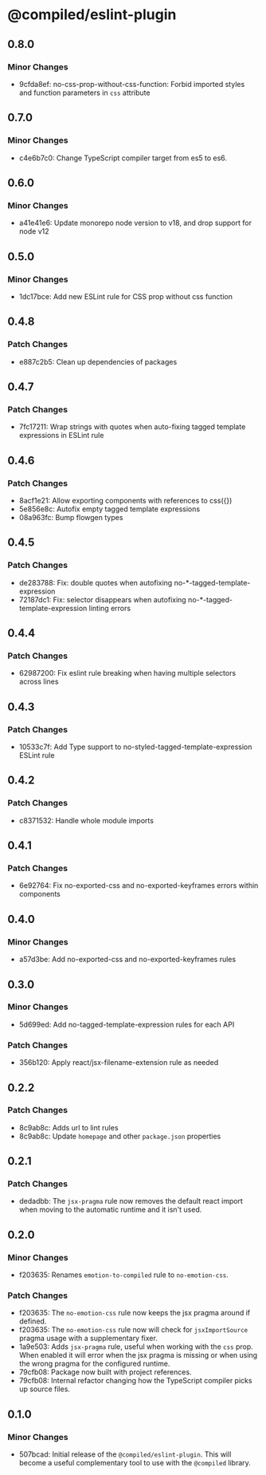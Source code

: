 # @compiled/eslint-plugin

## 0.8.0

### Minor Changes

- 9cfda8ef: no-css-prop-without-css-function: Forbid imported styles and function parameters in `css` attribute

## 0.7.0

### Minor Changes

- c4e6b7c0: Change TypeScript compiler target from es5 to es6.

## 0.6.0

### Minor Changes

- a41e41e6: Update monorepo node version to v18, and drop support for node v12

## 0.5.0

### Minor Changes

- 1dc17bce: Add new ESLint rule for CSS prop without css function

## 0.4.8

### Patch Changes

- e887c2b5: Clean up dependencies of packages

## 0.4.7

### Patch Changes

- 7fc17211: Wrap strings with quotes when auto-fixing tagged template expressions in ESLint rule

## 0.4.6

### Patch Changes

- 8acf1e21: Allow exporting components with references to css({})
- 5e856e8c: Autofix empty tagged template expressions
- 08a963fc: Bump flowgen types

## 0.4.5

### Patch Changes

- de283788: Fix: double quotes when autofixing no-\*-tagged-template-expression
- 72187dc1: Fix: selector disappears when autofixing no-\*-tagged-template-expression linting errors

## 0.4.4

### Patch Changes

- 62987200: Fix eslint rule breaking when having multiple selectors across lines

## 0.4.3

### Patch Changes

- 10533c7f: Add Type support to no-styled-tagged-template-expression ESLint rule

## 0.4.2

### Patch Changes

- c8371532: Handle whole module imports

## 0.4.1

### Patch Changes

- 6e92764: Fix no-exported-css and no-exported-keyframes errors within components

## 0.4.0

### Minor Changes

- a57d3be: Add no-exported-css and no-exported-keyframes rules

## 0.3.0

### Minor Changes

- 5d699ed: Add no-tagged-template-expression rules for each API

### Patch Changes

- 356b120: Apply react/jsx-filename-extension rule as needed

## 0.2.2

### Patch Changes

- 8c9ab8c: Adds url to lint rules
- 8c9ab8c: Update `homepage` and other `package.json` properties

## 0.2.1

### Patch Changes

- dedadbb: The `jsx-pragma` rule now removes the default react import when moving to the automatic runtime and it isn't used.

## 0.2.0

### Minor Changes

- f203635: Renames `emotion-to-compiled` rule to `no-emotion-css`.

### Patch Changes

- f203635: The `no-emotion-css` rule now keeps the jsx pragma around if defined.
- f203635: The `no-emotion-css` rule now will check for `jsxImportSource` pragma usage with a supplementary fixer.
- 1a9e503: Adds `jsx-pragma` rule,
  useful when working with the `css` prop.
  When enabled it will error when the jsx pragma is missing or when using the wrong pragma for the configured runtime.
- 79cfb08: Package now built with project references.
- 79cfb08: Internal refactor changing how the TypeScript compiler picks up source files.

## 0.1.0

### Minor Changes

- 507bcad: Initial release of the `@compiled/eslint-plugin`. This will become a useful complementary tool to use with the `@compiled` library.
